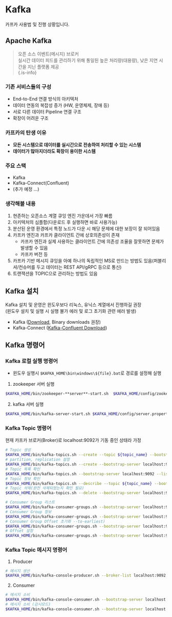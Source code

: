 # Kafka
카프카 사용법 및 진행 상황입니다.

## Apache Kafka
> 오픈 소스 이벤트(메시지) 브로커  
  실시간 데이터 피드를 관리하기 위해 통일된 높은 처리량(대용량), 낮은 지연 시간을 지닌 플랫폼 제공  
{.is-info}
  
### 기존 서비스들의 구성
  * End-to-End 연결 방식의 아키텍처
  * 데이터 연동의 복잡성 증가 (HW, 운영체제, 장애 등)
  * 서로 다른 데이터 Pipeline 연결 구조
  * 확장이 어려운 구조    
    
### 카프카의 탄생 이유
  * **모든 시스템으로 데이터를 실시간으로 전송하여 처리할 수 있는 시스템**
  * **데이터가 많아지더라도 확장이 용이한 시스템**    
  
### 주요 스택	
- Kafka
- Kafka-Connect(Confluent)
- (추가 예정 ...)

### 생각해볼 내용
1. 현존하는 오픈소스 계열 큐잉 엔진 가운데서 가장 빠름
2. 아키텍처의 심플함(다운로드 후 실행하면 바로 사용가능)
3. 분산된 운영 환경에서 특정 노드가 다운 시 해당 문제에 대한 보장이 잘 되어있음
4. 카프카 엔진과 카프카 클라이언트 간에 상호의존성이 존재
	* 카프카 엔진과 실제 사용하는 클라이언트 간에 의존성 조율을 잘못하면 문제가 발생할 수 있음
	* 카프카 버전 등  
5. 카프카 기반 메시지 큐잉을 아예 하나의 독립적인 MS로 만드는 방법도 있음(퍼블리셔/컨슈머를 두고 데이터는 REST API/gRPC 등으로 통신)
6. 트랜잭션을 TOPIC으로 관리하는 방법도 있음
  
## Kafka 설치
Kafka 설치 및 운영은 윈도우보다 리눅스, 유닉스 계열에서 진행하길 권장  
(윈도우 설치 및 실행 시 실행 불가 에러 및 로그 초기화 관련 에러 발생)
- Kafka ([Download](https://kafka.apache.org/downloads), Binary downloads 권장)
- Kafka-Connect ([Kafka-Confluent Download](https://confluent.io))

## Kafka 명령어
### Kafka 로컬 실행 명령어  
* 윈도우 실행시 `$KAFKA_HOME\bin\windows\${file}.bat`로 경로를 설정해 실행 

1. zookeeper 서버 실행
```bash
$KAFKA_HOME/bin/zookeeper-**server**-start.sh  $KAFKA_HOME/config/zookeeper.properties
```
2. kafka 서버 실행
```bash
$KAFKA_HOME/bin/kafka-server-start.sh $KAFKA_HOME/config/server.properties
```

### Kafka Topic 명령어
현재 카프카 브로커(Broker)로 localhost:9092가 기동 중인 상태라 가정
```bash
# Topic 생성
$KAFKA_HOME/bin/kafka-topics.sh --create --topic ${topic_name} --bootstrap-server localhost:9092
# partition, replication 설정
$KAFKA_HOME/bin/kafka-topics.sh --create --bootstrap-server localhost:9092 --replication-factor 1 --partitions 3 --topic ${topic_name}
# Topic 목록 확인
$KAFKA_HOME/bin/kafka-topics.sh --bootstrap-server localhost:9092 --list
# Topic 정보 확인
$KAFKA_HOME/bin/kafka-topics.sh --describe --topic ${topic_name} --bootstrap-server localhost:9092
# Topic 삭제(완전 삭제되었는지 확인 필요)
$KAFKA_HOME/bin/kafka-topics.sh --delete --bootstrap-server localhost:9092 --topic ${topic_name}

# Consumer Group 리스트
$KAFKA_HOME/bin/kafka-consumer-groups.sh --bootstrap-server localhost:9092 --list
# Consumer Group 정보
$KAFKA_HOME/bin/kafka-consumer-groups.sh --bootstrap-server localhost:9092 --group ${group_name} --describe
# Consumer Group Offset 초기화 --to-earliest)
$KAFKA_HOME/bin/kafka-consumer-groups.sh --bootstrap-server localhost:9092 --group ${group_name} --topic ${topic_name} --reset-offsets --to-earliest --execute
# Offset 설정
$KAFKA_HOME/bin/kafka-consumer-groups.sh --bootstrap-server localhost:9092 --group ${group_name} --topic ${topic_name} --reset-offsets --to-offset 10 --execute
```  

### Kafka Topic 메시지 명령어
1. Producer
```bash
# 메시지 생산
$KAFKA_HOME/bin/kafka-console-producer.sh --broker-list localhost:9092 --topic ${topic_name} 
```
2. Consumer
```bash
# 메시지 소비
$KAFKA_HOME/bin/kafka-console-consumer.sh --bootstrap-server localhost:9092 --topic ${topic_name}
# 메시지 소비 (감시모드)
$KAFKA_HOME/bin/kafka-console-consumer.sh --bootstrap-server localhost:9092 --topic ${topic_name} --from-beginning
```
